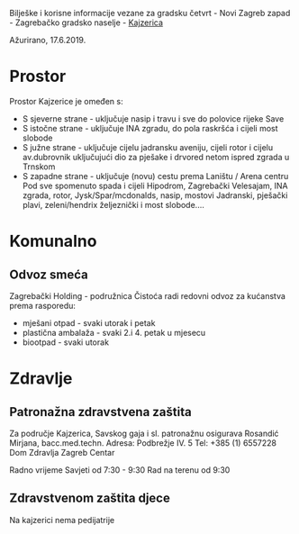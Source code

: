Bilješke i korisne informacije vezane za gradsku četvrt - Novi Zagreb zapad - Zagrebačko gradsko naselje - [Kajzerica](https://hr.wikipedia.org/wiki/Kajzerica)

Ažurirano, 17.6.2019.

# Prostor
Prostor Kajzerice je omeđen s:
 * S sjeverne strane - uključuje nasip i travu i sve do polovice rijeke Save
 * S istočne strane - uključuje INA zgradu, do pola raskršća i cijeli most slobode
 * S južne strane - uključuje cijelu jadransku aveniju, cijeli rotor i cijelu av.dubrovnik uključujući dio za pješake i drvored netom ispred zgrada u Trnskom
 * S zapadne strane - uključuje (novu) cestu prema Laništu / Arena centru
Pod sve spomenuto spada i cijeli Hipodrom, Zagrebački Velesajam, INA zgrada, rotor, Jysk/Spar/mcdonalds, nasip, mostovi Jadranski, pješački plavi, zeleni/hendrix željeznički i most slobode....

# Komunalno
## Odvoz smeća
Zagrebački Holding - podružnica Čistoća radi redovni odvoz za kućanstva prema rasporedu:
* mješani otpad - svaki utorak i petak
* plastična ambalaža - svaki 2.i 4. petak u mjesecu
* biootpad - svaki utorak

# Zdravlje
## Patronažna zdravstvena zaštita
Za područje Kajzerica, Savskog gaja i sl. patronažnu osigurava
Rosandić Mirjana, bacc.med.techn.
Adresa: Podbrežje IV. 5
Tel: +385 (1) 6557228
Dom Zdravlja Zagreb Centar

Radno vrijeme
Savjeti od 7:30 - 9:30
Rad na terenu od 9:30 

## Zdravstvenom zaštita djece
Na kajzerici nema pedijatrije
